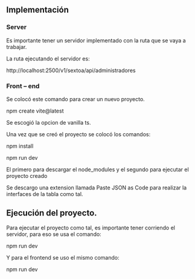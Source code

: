 ## Implementación
### Server
Es importante tener un servidor implementado con la ruta que se vaya a trabajar.

La ruta ejecutando el servidor es: 

http://localhost:2500/v1/sextoa/api/administradores

### Front – end
Se colocó este comando para crear un nuevo proyecto.

npm create vite@latest

Se escogió la opcion de vanilla ts.

Una vez que se creó el proyecto se colocó los comandos:

npm install

npm run dev

El primero para descargar el node_modules y el segundo para ejecutar el proyecto creado

Se descargo una extension llamada Paste JSON as Code para realizar la interfaces de la tabla como tal.

## Ejecución del proyecto.
Para ejecutar el proyecto como tal, es importante tener corriendo el servidor, para eso se usa el comando:

npm run dev

Y para el frontend se uso el mismo comando:

npm run dev




